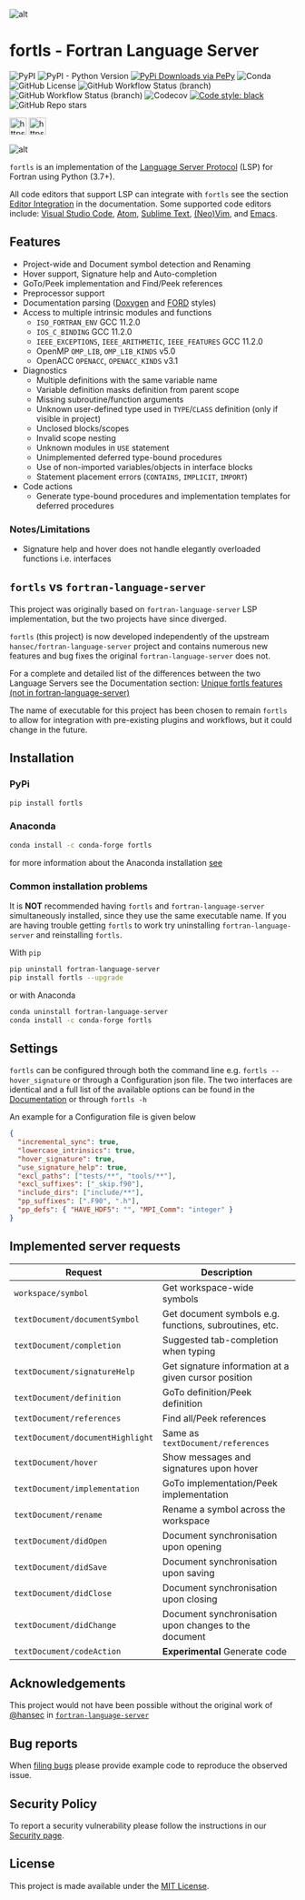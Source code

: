 ![alt](https://raw.githubusercontent.com/fortran-lang/fortls/master/assets/logo.png)

# fortls - Fortran Language Server

![PyPI](https://img.shields.io/pypi/v/fortls?style=flat-square)
![PyPI - Python Version](https://img.shields.io/pypi/pyversions/fortls?style=flat-square)
[![PyPi Downloads via PePy](https://img.shields.io/badge/dynamic/json?style=flat-square&color&maxAge=86400&label=PyPi%20Downloads&query=%24.total_downloads&url=https%3A%2F%2Fapi.pepy.tech%2Fapi%2Fprojects%2Ffortls)](https://pepy.tech/project/fortls)
![Conda](https://img.shields.io/conda/dn/conda-forge/fortls?label=Anaconda&style=flat-square)
![GitHub License](https://img.shields.io/github/license/fortran-lang/fortls?style=flat-square)
![GitHub Workflow Status (branch)](https://img.shields.io/github/workflow/status/fortran-lang/fortls/Tests/master?label=CI&style=flat-square)
![GitHub Workflow Status (branch)](https://img.shields.io/github/workflow/status/fortran-lang/fortls/Docs/master?label=Docs&style=flat-square)
![Codecov](https://img.shields.io/codecov/c/github/fortran-lang/fortls?style=flat-square)
[![Code style: black](https://img.shields.io/badge/code%20style-black-000000.svg?style=flat-square)](https://github.com/psf/black)
![GitHub Repo stars](https://img.shields.io/github/stars/fortran-lang/fortls?color=yellow&style=flat-square)

[<img alt="https://github.com/sponsors/gnikit" src="https://img.shields.io/static/v1?style=social&label=Sponsor&message=%E2%9D%A4&logo=GitHub&color&link=%3Curl%3E" height="30" />](https://github.com/sponsors/gnikit)
[<img alt="https://paypal.me/inikit" src="https://img.shields.io/static/v1?style=social&label=Donate&message=%E2%9D%A4&logo=Paypal&color&link=%3Curl%3E" height="30" />](https://paypal.me/inikit)

![alt](https://raw.githubusercontent.com/fortran-lang/fortls/master/assets/animations/intro-demo.gif)

`fortls` is an implementation of the [Language Server Protocol](https://github.com/Microsoft/language-server-protocol)
(LSP) for Fortran using Python (3.7+).

All code editors that support LSP can integrate with `fortls` see the section
[Editor Integration](https://fortls.fortran-lang.org/editor_integration.html#editor-integration) in the documentation.
Some supported code editors include:
[Visual Studio Code](https://fortls.fortran-lang.org/editor_integration.html#visual-studio-code),
[Atom](https://fortls.fortran-lang.org/editor_integration.html#atom),
[Sublime Text](https://fortls.fortran-lang.org/editor_integration.html#sublime-text),
[(Neo)Vim](https://fortls.fortran-lang.org/editor_integration.html#vim-neovim-gvim),
and [Emacs](https://fortls.fortran-lang.org/editor_integration.html#emacs).

## Features

- Project-wide and Document symbol detection and Renaming
- Hover support, Signature help and Auto-completion
- GoTo/Peek implementation and Find/Peek references
- Preprocessor support
- Documentation parsing ([Doxygen](http://www.doxygen.org/) and
  [FORD](https://github.com/Fortran-FOSS-Programmers/ford) styles)
- Access to multiple intrinsic modules and functions
  - `ISO_FORTRAN_ENV` GCC 11.2.0
  - `IOS_C_BINDING` GCC 11.2.0
  - `IEEE_EXCEPTIONS`, `IEEE_ARITHMETIC`, `IEEE_FEATURES` GCC 11.2.0
  - OpenMP `OMP_LIB`, `OMP_LIB_KINDS` v5.0
  - OpenACC `OPENACC`, `OPENACC_KINDS` v3.1
- Diagnostics
  - Multiple definitions with the same variable name
  - Variable definition masks definition from parent scope
  - Missing subroutine/function arguments
  - Unknown user-defined type used in `TYPE`/`CLASS` definition
    (only if visible in project)
  - Unclosed blocks/scopes
  - Invalid scope nesting
  - Unknown modules in `USE` statement
  - Unimplemented deferred type-bound procedures
  - Use of non-imported variables/objects in interface blocks
  - Statement placement errors (`CONTAINS`, `IMPLICIT`, `IMPORT`)
- Code actions
  - Generate type-bound procedures and implementation templates for
    deferred procedures

### Notes/Limitations

- Signature help and hover does not handle elegantly overloaded functions i.e. interfaces

## `fortls` vs `fortran-language-server`

This project was originally based on `fortran-language-server` LSP implementation, but the two projects have since diverged.

`fortls` (this project) is now developed independently of the upstream `hansec/fortran-language-server` project and contains numerous new features and bug fixes
the original `fortran-language-server` does not.

For a complete and detailed list of the differences between the two Language Servers
see the Documentation section: [Unique fortls features (not in fortran-language-server)](https://fortls.fortran-lang.org/fortls_changes.html)

The name of executable for this project has been chosen to remain `fortls`
to allow for integration with pre-existing plugins and workflows, but it could
change in the future.

## Installation

### PyPi

```sh
pip install fortls
```

### Anaconda

```sh
conda install -c conda-forge fortls
```

for more information about the Anaconda installation [see](https://github.com/conda-forge/fortls-feedstock#about-fortls)

### Common installation problems

It is **NOT** recommended having `fortls` and `fortran-language-server`
simultaneously installed, since they use the same executable name. If you are having trouble
getting `fortls` to work try uninstalling `fortran-language-server` and reinstalling `fortls`.

With `pip`

```sh
pip uninstall fortran-language-server
pip install fortls --upgrade
```

or with Anaconda

```sh
conda uninstall fortran-language-server
conda install -c conda-forge fortls
```

## Settings

`fortls` can be configured through both the command line e.g.
`fortls --hover_signature` or through a Configuration json file.
The two interfaces are identical and a full list of the available options can
be found in the [Documentation](https://fortls.fortran-lang.org/options.html)
or through `fortls -h`

An example for a Configuration file is given below

```json
{
  "incremental_sync": true,
  "lowercase_intrinsics": true,
  "hover_signature": true,
  "use_signature_help": true,
  "excl_paths": ["tests/**", "tools/**"],
  "excl_suffixes": ["_skip.f90"],
  "include_dirs": ["include/**"],
  "pp_suffixes": [".F90", ".h"],
  "pp_defs": { "HAVE_HDF5": "", "MPI_Comm": "integer" }
}
```

## Implemented server requests

| Request                          | Description                                            |
| -------------------------------- | ------------------------------------------------------ |
| `workspace/symbol`               | Get workspace-wide symbols                             |
| `textDocument/documentSymbol`    | Get document symbols e.g. functions, subroutines, etc. |
| `textDocument/completion`        | Suggested tab-completion when typing                   |
| `textDocument/signatureHelp`     | Get signature information at a given cursor position   |
| `textDocument/definition`        | GoTo definition/Peek definition                        |
| `textDocument/references`        | Find all/Peek references                               |
| `textDocument/documentHighlight` | Same as `textDocument/references`                      |
| `textDocument/hover`             | Show messages and signatures upon hover                |
| `textDocument/implementation`    | GoTo implementation/Peek implementation                |
| `textDocument/rename`            | Rename a symbol across the workspace                   |
| `textDocument/didOpen`           | Document synchronisation upon opening                  |
| `textDocument/didSave`           | Document synchronisation upon saving                   |
| `textDocument/didClose`          | Document synchronisation upon closing                  |
| `textDocument/didChange`         | Document synchronisation upon changes to the document  |
| `textDocument/codeAction`        | **Experimental** Generate code                         |

## Acknowledgements

This project would not have been possible without the original work of [@hansec](https://github.com/hansec/)
in [`fortran-language-server`](https://github.com/hansec/fortran-language-server)

<!-- ## Support

If you want to support this project you can do it through

[![Alt](https://www.paypalobjects.com/webstatic/mktg/Logo/pp-logo-150px.png)](https://paypal.me/inikit)
[!["Buy Me A Coffee"](https://www.buymeacoffee.com/assets/img/custom_images/orange_img.png)](https://www.buymeacoffee.com/gnikit) -->

## Bug reports

When [filing bugs](https://github.com/fortran-lang/fortls/issues/new)
please provide example code to reproduce the observed issue.

## Security Policy

To report a security vulnerability please follow the instructions in our
[Security page](https://github.com/fortran-lang/fortls/security/policy).

## License

This project is made available under the [MIT License](https://github.com/fortran-lang/fortls/blob/master/LICENSE).
